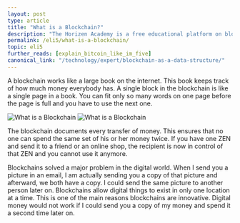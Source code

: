 ```yaml
---
layout: post
type: article
title: "What is a Blockchain?"
description: "The Horizen Academy is a free educational platform on blockchain technology, cryptocurrency, and privacy. In this article we compare a blockchain and its blocks to a book and its pages."
permalink: /eli5/what-is-a-blockchain/
topic: eli5
further_reads: [explain_bitcoin_like_im_five]
canonical_link: "/technology/expert/blockchain-as-a-data-structure/"
---
```


A blockchain works like a large book on the internet. This book keeps track of how much money everybody has. A single block in the blockchain is like a single page in a book. You can fit only so many words on one page before the page is full and you have to use the next one.

![What is a Blockchain](/assets/post_files/eli5/what-is-a-blockchain/what_is_blockchain_D.jpg)
![What is a Blockchain](/assets/post_files/eli5/what-is-a-blockchain/what_is_blockchain_M.jpg)

The blockchain documents every transfer of money. This ensures that no one can spend the same set of his or her money twice. If you have one ZEN and send it to a friend or an online shop, the recipient is now in control of that ZEN and you cannot use it anymore. 

Blockchains solved a major problem in the digital world. When I send you a picture in an email, I am actually sending you a copy of that picture and afterward, we both have a copy. I could send the same picture to another person later on. Blockchains allow digital things to exist in only one location at a time. This is one of the main reasons blockchains are innovative. Digital money would not work if I could send you a copy of my money and spend it a second time later on.


